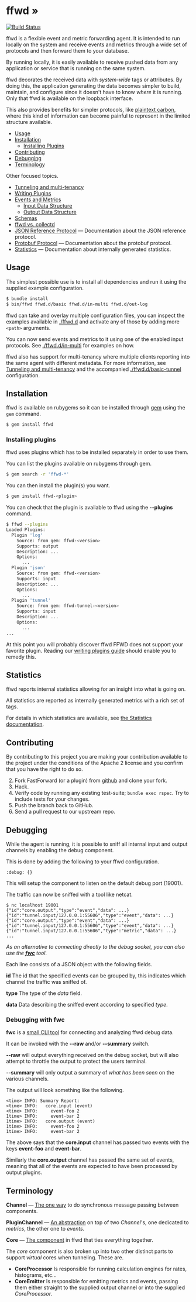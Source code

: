 # ffwd &#187;

[![Build Status](https://travis-ci.org/spotify/ffwd.svg?branch=master)](https://travis-ci.org/spotify/ffwd)

ffwd is a flexible event and metric forwarding agent.
It is intended to run locally on the system and receive events and metrics
through a wide set of protocols and then forward them to your database.

By running locally, it is easily available to receive pushed data from
any application or service that is running on the same system.

ffwd decorates the received data with _system-wide_ tags or attributes.
By doing this, the application generating the data becomes simpler to build,
maintain, and configure since it doesn't have to know _where_ it is running.
Only that ffwd is available on the loopback interface.

This also provides benefits for simpler protocols, like [plaintext carbon](http://graphite.readthedocs.org/en/latest/feeding-carbon.html#the-plaintext-protocol),
where this kind of information can become painful to represent in the limited
structure available.

* [Usage](#usage)
* [Installation](#installation)
  * [Installing Plugins](#installing-plugins)
* [Contributing](#contributing)
* [Debugging](#debugging)
* [Terminology](#terminology)

Other focused topics.
* [Tunneling and multi-tenancy](docs/tunneling-and-multi-tenancy.md)
* [Writing Plugins](docs/writing-plugins.md)
* [Events and Metrics](docs/events-and-metrics.md)
  * [Input Data Structure](docs/events-and-metrics.md#input-data-structure)
  * [Output Data Structure](docs/events-and-metrics.md#output-data-structure)
* [Schemas](docs/schemas.md)
* [ffwd vs. collectd](docs/vs-collectd.md)
* [JSON Reference Protocol](docs/json-protocol.md)
  &mdash; Documentation about the JSON reference protocol.
* [Protobuf Protocol](docs/protobuf-protocol.md)
  &mdash; Documentation about the protobuf protocol.
* [Statistics](docs/statistics.md) &mdash; Documentation about internally
  generated statistics.

## Usage

The simplest possible use is to install all dependencies and run it using the
supplied example configuration.

```bash
$ bundle install
$ bin/ffwd ffwd.d/basic ffwd.d/in-multi ffwd.d/out-log
```

ffwd can take and overlay multiple configuration files, you can inspect the
examples available in [./ffwd.d](/ffwd.d) and activate any of those by adding
more `<path>` arguments.

You can now send events and metrics to it using one of the enabled input
protocols.
See [./ffwd.d/in-multi](/ffwd.d/in-multi) for examples on how.

ffwd also has support for multi-tenancy where multiple clients reporting into the
same agent with different metadata.
For more information, see
[Tunneling and multi-tenancy](docs/tunneling-and-multi-tenancy.md) and the
accompanied [./ffwd.d/basic-tunnel](/ffwd.d/basic-tunnel) configuration.

## Installation

ffwd is available on rubygems so it can be installed through
[gem](https://rubygems.org) using the ```gem``` command.

```bash
$ gem install ffwd
```

### Installing plugins

ffwd uses plugins which has to be installed separately in order to use them.

You can list the plugins available on rubygems through gem.

```bash
$ gem search -r 'ffwd-*'
```

You can then install the plugin(s) you want.

```bash
$ gem install ffwd-<plugin>
```

You can check that the plugin is available to ffwd using the **--plugins**
command.

```bash
$ ffwd --plugins
Loaded Plugins:
  Plugin 'log'
    Source: from gem: ffwd-<version>
    Supports: output
    Description: ...
    Options:
      ...
  Plugin 'json'
    Source: from gem: ffwd-<version>
    Supports: input
    Description: ...
    Options:
      ...
  Plugin 'tunnel'
    Source: from gem: ffwd-tunnel-<version>
    Supports: input
    Description: ...
    Options:
      ...
...
```

At this point you will probably discover ffwd FFWD does not support your
favorite plugin.
Reading our [writing plugins guide](docs/writing-plugins.md) should enable you
to remedy this.

## Statistics

ffwd reports internal statistics allowing for an insight into what is going on.

All statistics are reported as internally generated metrics with a rich set of
tags.

For details in which statistics are available, see [the Statistics
documentation](docs/statistics.md).

## Contributing

By contributing to this project you are making your contribution available
to the project under the conditions of the Apache 2 license and you confirm
that you have the right to do so.
   
2. Fork FastForward (or a plugin) from
   [github](https://github.com/spotify/ffwd) and clone your fork.
3. Hack.
4. Verify code by running any existing test-suite; ```bundle exec rspec```.
   Try to include tests for your changes.
5. Push the branch back to GitHub.
6. Send a pull request to our upstream repo.

## Debugging

While the agent is running, it is possible to sniff all internal input and
output channels by enabling the debug component.

This is done by adding the following to your ffwd configuration.

```
:debug: {}
```

This will setup the component to listen on the default debug port (19001).

The traffic can now be sniffed with a tool like netcat.

```
$ nc localhost 19001
{"id":"core.output","type":"event","data": ...}
{"id":"tunnel.input/127.0.0.1:55606","type":"event","data": ...}
{"id":"core.output","type":"event","data": ...}
{"id":"tunnel.input/127.0.0.1:55606","type":"event","data": ...}
{"id":"tunnel.input/127.0.0.1:55606","type":"metric","data": ...}
...
```

*As an alternative to connecting directly to the debug socket, you can also use
the [**fwc**](#debugging-with-fwc) tool*.

Each line consists of a JSON object with the following fields.

**id** The id that the specified events can be grouped by, this indicates
which channel the traffic was sniffed of.

**type** The type of the *data* field.

**data** Data describing the sniffed event according to specified *type*.

### Debugging with fwc

**fwc** is a [small CLI tool](lib/fwc.rb) for connecting and analyzing ffwd
debug data.

It can be invoked with the **--raw** and/or **--summary** switch.

**--raw** will output everything received on the debug socket, but will also
attempt to throttle the output to protect the users terminal.

**--summary** will only output a summary of *what has been seen* on the various
channels.

The output will look something like the following.

```
<time> INFO: Summary Report:
<time> INFO:   core.input (event)
<time> INFO:     event-foo 2
1time> INFO:     event-bar 2
1time> INFO:   core.output (event)
1time> INFO:     event-foo 2
1time> INFO:     event-bar 2
```

The above says that the **core.input** channel has passed two events with the
keys **event-foo** and **event-bar**.

Similarly the **core.output** channel has passed the same set of events,
meaning that all of the events are expected to have been processed by output
plugins.

## Terminology

**Channel** &mdash; [The one way](lib/ffwd/channel.rb) to do synchronous
message passing between components.

**PluginChannel** &mdash; [An abstraction](lib/ffwd/plugin_channel.rb) on
top of two *Channel*'s, one dedicated to *metrics*, the other one to *events*.

**Core** &mdash; [The component](lib/ffwd/core.rb) in ffwd that ties
everything together.

The *core* component is also broken up into two other distinct parts to support
*virtual* cores when tunneling. These are.

* **CoreProcessor** Is responsible for running calculation engines for rates,
  histograms, etc...
* **CoreEmitter** Is responsible for emitting metrics and events, passing them
  either straight to the supplied output channel or into the supplied
  *CoreProcessor*.
